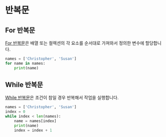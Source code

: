 # 반복문

## For 반복문

[For 반복문](https://docs.python.org/3/reference/compound_stmts.html#the-for-statement)은 배열 또는 컬렉션의 각 요소를 순서대로 가져와서 정의한 변수에 할당합니다.

``` python
names = ['Christopher', 'Susan']
for name in names:
    print(name)
```

## While 반복문

[While 반복문](https://docs.python.org/3/reference/compound_stmts.html#the-while-statement)은 조건이 참일 경우 반복해서 작업을 실행합니다.

``` python
names = ['Christopher', 'Susan']
index = 0
while index < len(names):
    name = names[index]
    print(name)
    index = index + 1
```
